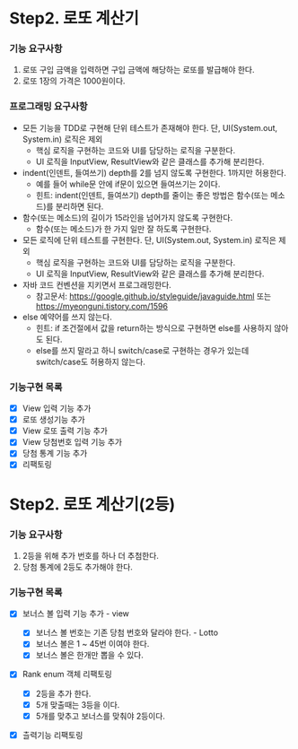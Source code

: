 # Step2. 로또 계산기

### 기능 요구사항

1. 로또 구입 금액을 입력하면 구입 금액에 해당하는 로또를 발급해야 한다.
2. 로또 1장의 가격은 1000원이다.

### 프로그래밍 요구사항

- 모든 기능을 TDD로 구현해 단위 테스트가 존재해야 한다. 단, UI(System.out, System.in) 로직은 제외
    - 핵심 로직을 구현하는 코드와 UI를 담당하는 로직을 구분한다.
    - UI 로직을 InputView, ResultView와 같은 클래스를 추가해 분리한다.
- indent(인덴트, 들여쓰기) depth를 2를 넘지 않도록 구현한다. 1까지만 허용한다.
    - 예를 들어 while문 안에 if문이 있으면 들여쓰기는 2이다.
    - 힌트: indent(인덴트, 들여쓰기) depth를 줄이는 좋은 방법은 함수(또는 메소드)를 분리하면 된다.
- 함수(또는 메소드)의 길이가 15라인을 넘어가지 않도록 구현한다.
    - 함수(또는 메소드)가 한 가지 일만 잘 하도록 구현한다.
- 모든 로직에 단위 테스트를 구현한다. 단, UI(System.out, System.in) 로직은 제외
    - 핵심 로직을 구현하는 코드와 UI를 담당하는 로직을 구분한다.
    - UI 로직을 InputView, ResultView와 같은 클래스를 추가해 분리한다.
- 자바 코드 컨벤션을 지키면서 프로그래밍한다.
    - 참고문서: https://google.github.io/styleguide/javaguide.html 또는 https://myeonguni.tistory.com/1596
- else 예약어를 쓰지 않는다.
    - 힌트: if 조건절에서 값을 return하는 방식으로 구현하면 else를 사용하지 않아도 된다.
    - else를 쓰지 말라고 하니 switch/case로 구현하는 경우가 있는데 switch/case도 허용하지 않는다.

### 기능구현 목록

- [X] View 입력 기능 추가
- [X] 로또 생성기능 추가
- [X] View 로또 출력 기능 추가
- [X] View 당첨번호 입력 기능 추가
- [X] 당첨 통계 기능 추가
- [X] 리팩토링

# Step2. 로또 계산기(2등)

### 기능 요구사항

1. 2등을 위해 추가 번호를 하나 더 추첨한다.
2. 당첨 통계에 2등도 추가해야 한다.

### 기능구현 목록

- [X] 보너스 볼 입력 기능 추가 - view
    - [x] 보너스 볼 번호는 기존 당첨 번호와 달라야 한다. - Lotto
    - [x] 보너스 볼은 1 ~ 45번 이여야 한다.
    - [x] 보너스 볼은 한개만 뽑을 수 있다.

- [x] Rank enum 객체 리팩토링
    - [x] 2등을 추가 한다.
    - [x] 5개 맞출때는 3등을 이다.
    - [x] 5개를 맞추고 보너스를 맞춰야 2등이다.

- [x] 츨력기능 리팩토링

  